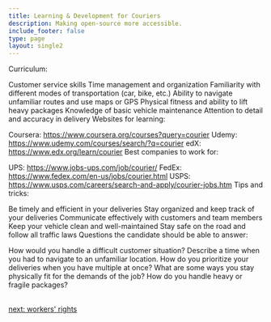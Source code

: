 ```yaml
---
title: Learning & Development for Couriers
description: Making open-source more accessible.
include_footer: false
type: page
layout: single2
---
```


<p>
Curriculum:

Customer service skills
Time management and organization
Familiarity with different modes of transportation (car, bike, etc.)
Ability to navigate unfamiliar routes and use maps or GPS
Physical fitness and ability to lift heavy packages
Knowledge of basic vehicle maintenance
Attention to detail and accuracy in delivery
Websites for learning:

Coursera: https://www.coursera.org/courses?query=courier
Udemy: https://www.udemy.com/courses/search/?q=courier
edX: https://www.edx.org/learn/courier
Best companies to work for:

UPS: https://www.jobs-ups.com/job/courier/
FedEx: https://www.fedex.com/en-us/jobs/courier.html
USPS: https://www.usps.com/careers/search-and-apply/courier-jobs.htm
Tips and tricks:

Be timely and efficient in your deliveries
Stay organized and keep track of your deliveries
Communicate effectively with customers and team members
Keep your vehicle clean and well-maintained
Stay safe on the road and follow all traffic laws
Questions the candidate should be able to answer:

How would you handle a difficult customer situation?
Describe a time when you had to navigate to an unfamiliar location.
How do you prioritize your deliveries when you have multiple at once?
What are some ways you stay physically fit for the demands of the job?
How do you handle heavy or fragile packages?

<br>
<a href="https://workdojos.com/couriers/rights">next: workers' rights</a>
</p>